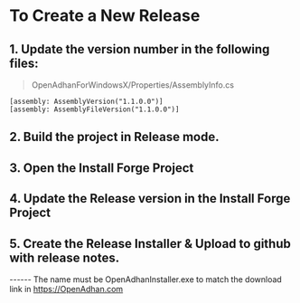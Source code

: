 ﻿# To Create a New Release

## 1. Update the version number in the following files:
> OpenAdhanForWindowsX/Properties/AssemblyInfo.cs
```
[assembly: AssemblyVersion("1.1.0.0")]
[assembly: AssemblyFileVersion("1.1.0.0")]
```

## 2. Build the project in Release mode.
## 3. Open the Install Forge Project
## 4. Update the Release version in the Install Forge Project
## 5. Create the Release Installer & Upload to github with release notes.
------ The name must be OpenAdhanInstaller.exe to match the download link in https://OpenAdhan.com